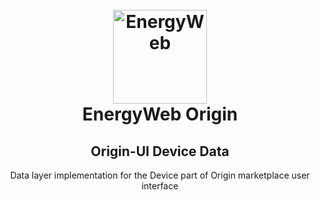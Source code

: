 <h1 align="center">
  <br>
  <a href="https://www.energyweb.org/">
    <img src="https://www.energyweb.org/wp-content/uploads/2019/04/logo-brand.png" alt="EnergyWeb" width="150" />
  </a>
  <br>
  EnergyWeb Origin
  <br>
    <h2 align="center">Origin-UI Device Data</h2>
    <p align="center">
      Data layer implementation for the Device part of Origin marketplace user interface
    </p>
  <br>
</h1>
